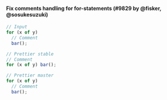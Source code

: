 #### Fix comments handling for for-statements (#9829 by @fisker, @sosukesuzuki)

<!-- prettier-ignore -->
```js
// Input
for (x of y)
  // Comment
  bar();

// Prettier stable
// Comment
for (x of y) bar();

// Prettier master
for (x of y)
  // Comment
  bar();
```
